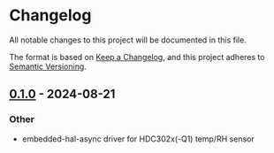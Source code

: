 # Changelog

All notable changes to this project will be documented in this file.

The format is based on [Keep a Changelog](https://keepachangelog.com/en/1.0.0/),
and this project adheres to [Semantic Versioning](https://semver.org/spec/v2.0.0.html).

## [0.1.0](https://github.com/bobsrac/hdc302x-rs/releases/tag/v0.1.0) - 2024-08-21

### Other

- embedded-hal-async driver for HDC302x(-Q1) temp/RH sensor
